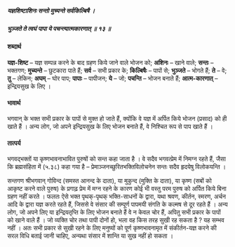 ##### यज्ञशिष्टाशिनः सन्तो मुच्यन्ते सर्वकिल्बिषै ।
##### भुञ्जते ते त्वघं पापा ये पचन्त्यात्मकारणात् ॥ १३ ॥

#### शब्दार्थ

**यज्ञ-शिष्ट** – यज्ञ सम्पन्न करने के बाद ग्रहण किये जाने वाले भोजन को; **अशिनः** – खाने  वाले; **सन्तः** – भक्तगण; **मुच्यन्ते** – छुटकारा पाते हैं; **सर्व** – सभी प्रकार  के; **किल्बिषैः** – पापों से; **भुञ्जते** – भोगते हैं; **ते** – वे; **तु** – लेकिन; **अघम्** – घोर पाप; **पापाः** – पापीजन; **ये** – जो; **पचन्ति** – भोजन बनाते हैं; **आत्म-कारणात्** – इन्द्रियसुख के लिए ।

#### भावार्थ

भगवान् के भक्त सभी प्रकार के पापों से मुक्त हो जाते हैं, क्योंकि वे यज्ञ में अर्पित किये भोजन (प्रसाद) को ही खाते हैं । अन्य लोग, जो अपने इन्द्रियसुख के लिए भोजन बनाते हैं, वे निश्चित रूप से पाप खाते हैं ।

#### तात्पर्य

भगवद्भक्तों या कृष्णभावनाभावित पुरुषों को सन्त कहा जाता है । वे सदैव भगवत्प्रेम में निमग्न रहते हैं, जैसा कि ब्रह्मसंहिता में (५.३८) कहा गया है – प्रेमाञ्जनच्छुरितभक्तिविलोचनेन सन्तः सदैव हृदयेषु विलोकयन्ति ।

सन्तगण श्रीभगवान् गोविन्द (समस्त आनन्द के दाता), या मुकुन्द (मुक्ति के दाता), या कृष्ण (सबों को आकृष्ट करने वाले पुरुष) के प्रगाढ़ प्रेम में मग्न रहने के कारण कोई भी वस्तु परम पुरुष को अर्पित किये बिना ग्रहण नहीं करते । फलतः ऐसे भक्त पृथक्-पृथक् भक्ति-साधनों के द्वारा, यथा श्रवण, कीर्तन, स्मरण, अर्चन आदि के द्वारा यज्ञ करते रहते हैं, जिससे वे संसार की सम्पूर्ण पापमयी संगति के कल्मष से दूर रहते हैं । अन्य लोग, जो अपने लिए या इन्द्रियतृप्ति के लिए भोजन बनाते हैं वे न केवल चोर हैं, अपितु सभी प्रकार के पापों को खाने वाले हैं । जो व्यक्ति चोर तथा पापी दोनों हो, भला वह किस तरह सुखी रह सकता है ? यह सम्भव नहीं । अतः सभी प्रकार से सुखी रहने के लिए मनुष्यों को पूर्ण कृष्णभावनामृत में संकीर्तन-यज्ञ करने की सरल विधि बताई जानी चाहिए, अन्यथा संसार में शान्ति या सुख नहीं हो सकता ।